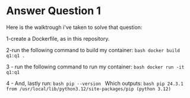 # Answer Question 1

Here is the walktrough i've taken to solve that question:

1-create a Dockerfile, as in this repository.

2-run the following command to build my container:
    ```bash
    docker build q1:q1 .
    ```

3 - run the following command to run my container:
    ```bash
    docker run -it q1:q1
    ```

4 - And, lastly run:
    ```bash
    pip --version
    ```
    Which outputs:
    ```bash
    pip 24.3.1 from /usr/local/lib/python3.12/site-packages/pip (python 3.12)
    ```
